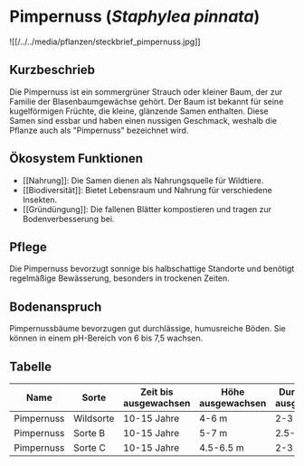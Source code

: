 ---
---

# Pimpernuss (*Staphylea pinnata*)

![[/../../media/pflanzen/steckbrief_pimpernuss.jpg]]

## Kurzbeschrieb

Die Pimpernuss ist ein sommergrüner Strauch oder kleiner Baum, der zur Familie der Blasenbaumgewächse gehört. Der Baum ist bekannt für seine kugelförmigen Früchte, die kleine, glänzende Samen enthalten. Diese Samen sind essbar und haben einen nussigen Geschmack, weshalb die Pflanze auch als "Pimpernuss" bezeichnet wird.

## Ökosystem Funktionen

- [[Nahrung]]: Die Samen dienen als Nahrungsquelle für Wildtiere.
- [[Biodiversität]]: Bietet Lebensraum und Nahrung für verschiedene Insekten.
- [[Gründüngung]]: Die fallenen Blätter kompostieren und tragen zur Bodenverbesserung bei.

## Pflege

Die Pimpernuss bevorzugt sonnige bis halbschattige Standorte und benötigt regelmäßige Bewässerung, besonders in trockenen Zeiten.

## Bodenanspruch

Pimpernussbäume bevorzugen gut durchlässige, humusreiche Böden. Sie können in einem pH-Bereich von 6 bis 7,5 wachsen.

## Tabelle

| Name | Sorte | Zeit bis ausgewachsen | Höhe ausgewachsen | Durchmesser ausgewachsen | Wasseranspruch (1-5) | Lichtanspruch (1-5) | Bodenanspruch (1-5) | pH-Wert | Ertrag | Arbeitsaufwand (Stunden/Jahr) | Schwierigkeitsgrad (1-5) | Wasseraufnahme (mm/Tag) | Blütezeit | Vegetationszeit | Erntezeit | Pflanzzeitpunkt | Typizität | Frostresistenz (1-5) | Einheimisch (Schweiz) | Invasiv (Schweiz) | Propagation | Saatgutgetreu (true to seed) |
|------|-------|-----------------------|--------------------|------------------------|---------------------|-------------------|-------------------|---------|-------|----------------------------|----------------------|----------------------|---------|----------------|----------|----------------|----------|------------------|------------------|----------------|------------|-----------------------------|
| Pimpernuss | Wildsorte | 10-15 Jahre | 4-6 m | 2-3 m | 3 | 4 | 3 | 6.5 | Mittel | 5-10 | 2 | 2-4 mm | Frühling | Frühling-Herbst | Herbst | Frühling | Baum | 4 | [x] | [ ] | Samen | [x] |
| Pimpernuss | Sorte B | 10-15 Jahre | 5-7 m | 2.5-3.5 m | 3 | 4 | 3 | 6.8 | Mittel | 5-10 | 2 | 2-4 mm | Frühling | Frühling-Herbst | Herbst | Frühling | Baum | 4 | [x] | [ ] | Samen | [x] |
| Pimpernuss | Sorte C | 10-15 Jahre | 4.5-6.5 m | 2-3 m | 3 | 4 | 3 | 7.0 | Mittel | 5-10 | 2 | 2-4 mm | Frühling | Frühling-Herbst | Herbst | Frühling | Baum | 4 | [x] | [ ] | Samen | [x] |
